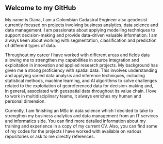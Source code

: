 ## Welcome to my GitHub

My name is Diana, I am a Colombian Cadastral Engineer also geodesist currently focused on projects involving business analytics, data science and data management. I am passionate about applying modelling techniques to support decision-making and provide data-driven valuable information. I am always keen about working with segmentation, classification and prediction of different types of data.  

Throughout my career I have worked with different areas and fields data allowing me to strengthen my capabilities in source integration and exploitation in innovation and applied research projects. My background has given me a strong proficiency with spatial data. This involves understanding and applying varied data analysis and inference techniques, including statistical methods, machine learning, and AI algorithms to solve challenges related to the exploitation of georeferenced data for decision-making and, in general, associated with geospatial data throughout its value chain.  I love to work in multidisciplinary teams, it always enriches my human and personal dimension. 

Currently, I am finishing an MSc in data science which I decided to take to strengthen my business analytics and data management from an IT services and informatics side. You can find more detailed information about my training and experience in a copy of my current CV. Also, you can find some of my codes for the projects I have worked with available on various repositories or ask to me directly references.
